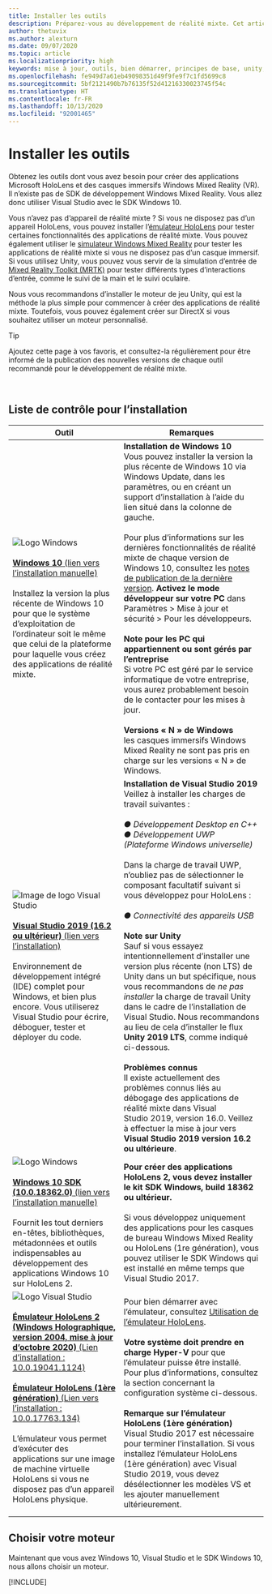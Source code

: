 ```yaml
---
title: Installer les outils
description: Préparez-vous au développement de réalité mixte. Cet article fait référence aux dernières versions d’Unity, de Visual Studio et des autres outils recommandés pour le développement de casques immersifs HoloLens et Windows Mixed Reality.
author: thetuvix
ms.author: alexturn
ms.date: 09/07/2020
ms.topic: article
ms.localizationpriority: high
keywords: mise à jour, outils, bien démarrer, principes de base, unity, visual studio, kit de ressources
ms.openlocfilehash: fe949d7a61eb49098351d49f9fe9f7c1fd5699c8
ms.sourcegitcommit: 5bf2121490b7b76135f52d41216330023745f54c
ms.translationtype: HT
ms.contentlocale: fr-FR
ms.lasthandoff: 10/13/2020
ms.locfileid: "92001465"
---
```

# <a name="install-the-tools"></a>Installer les outils

Obtenez les outils dont vous avez besoin pour créer des applications Microsoft HoloLens et des casques immersifs Windows Mixed Reality (VR). Il n’existe pas de SDK de développement Windows Mixed Reality. Vous allez donc utiliser Visual Studio avec le SDK Windows 10.

Vous n’avez pas d’appareil de réalité mixte ? Si vous ne disposez pas d’un appareil HoloLens, vous pouvez installer l’[émulateur HoloLens](platform-capabilities-and-apis/using-the-hololens-emulator.md) pour tester certaines fonctionnalités des applications de réalité mixte. Vous pouvez également utiliser le [simulateur Windows Mixed Reality](platform-capabilities-and-apis/using-the-windows-mixed-reality-simulator.md) pour tester les applications de réalité mixte si vous ne disposez pas d’un casque immersif. Si vous utilisez Unity, vous pouvez vous servir de la simulation d’entrée de [Mixed Reality Toolkit (MRTK)](https://github.com/Microsoft/MixedRealityToolkit-Unity) pour tester différents types d’interactions d’entrée, comme le suivi de la main et le suivi oculaire.

Nous vous recommandons d’installer le moteur de jeu Unity, qui est la méthode la plus simple pour commencer à créer des applications de réalité mixte. Toutefois, vous pouvez également créer sur DirectX si vous souhaitez utiliser un moteur personnalisé.

>[!TIP]
>Ajoutez cette page à vos favoris, et consultez-la régulièrement pour être informé de la publication des nouvelles versions de chaque outil recommandé pour le développement de réalité mixte.

<br>

## <a name="installation-checklist"></a>Liste de contrôle pour l’installation


| Outil | Remarques |
|---------|---------|
| ![Logo Windows](images/Windows10_logo.png)<br><br><a href="https://www.microsoft.com/software-download/windows10" target="_blank">**Windows 10** (lien vers l’installation manuelle)</a><br><br>Installez la version la plus récente de Windows 10 pour que le système d’exploitation de l’ordinateur soit le même que celui de la plateforme pour laquelle vous créez des applications de réalité mixte.  | **Installation de Windows 10** <br> Vous pouvez installer la version la plus récente de Windows 10 via Windows Update, dans les paramètres, ou en créant un support d’installation à l’aide du lien situé dans la colonne de gauche. <br><br>Pour plus d’informations sur les dernières fonctionnalités de réalité mixte de chaque version de Windows 10, consultez les [notes de publication de la dernière version](https://docs.microsoft.com/windows/mixed-reality/enthusiast-guide/release-notes-october-2018.md). **Activez le mode développeur sur votre PC** dans Paramètres > Mise à jour et sécurité > Pour les développeurs. <br><br> **Note pour les PC qui appartiennent ou sont gérés par l’entreprise**<br>Si votre PC est géré par le service informatique de votre entreprise, vous aurez probablement besoin de le contacter pour les mises à jour. <br><br> **Versions « N » de Windows**<br> les casques immersifs Windows Mixed Reality ne sont pas pris en charge sur les versions « N » de Windows. |
| ![Image de logo Visual Studio](images/visualstudio_logo.png)<br><br><a href="https://visualstudio.microsoft.com/downloads/" target="_blank">**Visual Studio 2019 (16.2 ou ultérieur)** (lien vers l’installation)</a> <br><br>Environnement de développement intégré (IDE) complet pour Windows, et bien plus encore. Vous utiliserez Visual Studio pour écrire, déboguer, tester et déployer du code. | **Installation de Visual Studio 2019** <br> Veillez à installer les charges de travail suivantes : <br><br>*● Développement Desktop en C++*<br>*● Développement UWP (Plateforme Windows universelle)*<br><br>Dans la charge de travail UWP, n’oubliez pas de sélectionner le composant facultatif suivant si vous développez pour HoloLens :<br><br>*● Connectivité des appareils USB*<br><br>**Note sur Unity**<br>Sauf si vous essayez intentionnellement d’installer une version plus récente (non LTS) de Unity dans un but spécifique, nous vous recommandons de *ne pas installer* la charge de travail Unity dans le cadre de l’installation de Visual Studio. Nous recommandons au lieu de cela d’installer le flux **Unity 2019 LTS**, comme indiqué ci-dessous.<br><br>**Problèmes connus**<br>Il existe actuellement des problèmes connus liés au débogage des applications de réalité mixte dans Visual Studio 2019, version 16.0.  Veillez à effectuer la mise à jour vers **Visual Studio 2019 version 16.2 ou ultérieure**. |
| ![Logo Windows](images/Windows10_logo.png)<br><br><a href="https://developer.microsoft.com//windows/downloads/windows-10-sdk" target="_blank">**Windows 10 SDK (10.0.18362.0)** (lien vers l’installation manuelle)</a> <br><br>Fournit les tout derniers en-têtes, bibliothèques, métadonnées et outils indispensables au développement des applications Windows 10 sur HoloLens 2. | **Pour créer des applications HoloLens 2, vous devez installer le kit SDK Windows, build 18362 ou ultérieur.**<br> <br> Si vous développez uniquement des applications pour les casques de bureau Windows Mixed Reality ou HoloLens (1re génération), vous pouvez utiliser le SDK Windows qui est installé en même temps que Visual Studio 2017. |
| ![Logo Visual Studio](images/HoloLensIcon.jpg)<br><br><a href="https://go.microsoft.com/fwlink/?linkid=2145829" target="_blank">**Émulateur HoloLens 2 (Windows Holographique, version 2004, mise à jour d’octobre 2020)** (Lien d’installation : 10.0.19041.1124)</a><br> <br><a href="https://go.microsoft.com/fwlink/?linkid=2065980" target="_blank">**Émulateur HoloLens (1ère génération)** (Lien vers l’installation : 10.0.17763.134)</a> <br><br>L’émulateur vous permet d’exécuter des applications sur une image de machine virtuelle HoloLens si vous ne disposez pas d’un appareil HoloLens physique.<br> <br> | Pour bien démarrer avec l’émulateur, consultez [Utilisation de l’émulateur HoloLens](../develop/platform-capabilities-and-apis/using-the-hololens-emulator.md).<br> <br> **Votre système doit prendre en charge Hyper-V** pour que l’émulateur puisse être installé. Pour plus d’informations, consultez la section concernant la configuration système ci-dessous. <br> <br> **Remarque sur l’émulateur HoloLens (1ère génération)** <br>  Visual Studio 2017 est nécessaire pour terminer l’installation. Si vous installez l’émulateur HoloLens (1ère génération) avec Visual Studio 2019, vous devez désélectionner les modèles VS et les ajouter manuellement ultérieurement. |

## <a name="choose-your-engine"></a>Choisir votre moteur

Maintenant que vous avez Windows 10, Visual Studio et le SDK Windows 10, nous allons choisir un moteur.

[!INCLUDE[](includes/tools-overview.md)]
